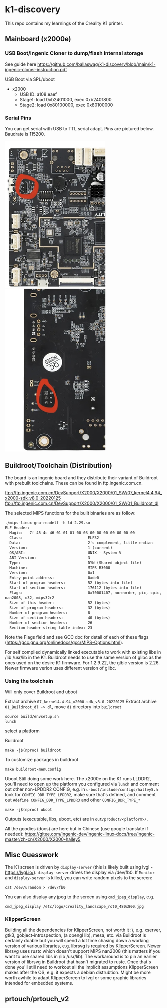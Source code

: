 # k1-discovery

This repo contains my learnings of the Creality K1 printer.

## Mainboard (x2000e)
### USB Boot/Ingenic Cloner to dump/flash internal storage
See guide here https://github.com/ballaswag/k1-discovery/blob/main/k1-ingenic-cloner-instruction.pdf

USB Boot via SPL/uboot
* x2000
  - USB ID: a108:eaef
  - Stage1: load 0xb2401000, exec 0xb2401800
  - Stage2: load 0x80100000, exec 0x80100000


### Serial Pins
You can get serial with USB to TTL serial adapt. Pins are pictured below. Baudrate is 115200.

![Serial pinout front](https://github.com/ballaswag/k1-discovery/blob/main/serial_pinout.jpeg)
![Serial pinout back tx,rx,gnd](https://github.com/ballaswag/k1-discovery/blob/main/serial_pinout_back.jpeg)


## Buildroot/Toolchain (Distribution)
The board is an Ingenic board and they distribute their variant of Buildroot with prebuilt toolchains. These can be found in ftp.ingenic.com.cn.

ftp://ftp.ingenic.com.cn/DevSupport/X2000/X2000/01_SW/07_kernel4.4.94_x2000-sdk_v8.0-20220125
ftp://ftp.ingenic.com.cn/DevSupport/X2000/X2000/01_SW/01_Buildroot_dl

The selected MIPS functions for the built binaries are as follow:

```
./mips-linux-gnu-readelf -h ld-2.29.so 
ELF Header:
  Magic:   7f 45 4c 46 01 01 01 00 03 00 00 00 00 00 00 00 
  Class:                             ELF32
  Data:                              2's complement, little endian
  Version:                           1 (current)
  OS/ABI:                            UNIX - System V
  ABI Version:                       3
  Type:                              DYN (Shared object file)
  Machine:                           MIPS R3000
  Version:                           0x1
  Entry point address:               0xde0
  Start of program headers:          52 (bytes into file)
  Start of section headers:          176112 (bytes into file)
  Flags:                             0x70001407, noreorder, pic, cpic, nan2008, o32, mips32r2
  Size of this header:               52 (bytes)
  Size of program headers:           32 (bytes)
  Number of program headers:         8
  Size of section headers:           40 (bytes)
  Number of section headers:         26
  Section header string table index: 23

```

Note the Flags field and see GCC doc for detail of each of these flags (https://gcc.gnu.org/onlinedocs/gcc/MIPS-Options.html).

For self compiled dynamically linked executable to work with existing libs in /lib /usr/lib in the K1. Buildroot needs to use the same version of glibc as the ones used on the desire K1 firmware. For 1.2.9.22, the glbic version is 2.26. Newer firmware verion uses different version of glibc.

### Using the toolchain
Will only cover Buildroot and uboot

Extract archive `07_kernel4.4.94_x2000-sdk_v8.0-20220125` 
Extract archive `01_Buildroot_dl -> dl`, move `d1` directory into `buildroot`

```
source build/envsetup.sh
lunch
```

select a platform

Buildroot
```
make -j$(nproc) buildroot
```

To customize packages in buildroot

```
make buildroot-menuconfig
```

Uboot
Still doing some work here. The x2000e on the K1 runs LLDDR2, you'll need to open up the platform you configured via `lunch` and comment out other non-LPDDR2 CONFIG, e.g. in `u-boot/include/configs/halley5.h` look for `CONFIG_DDR_TYPE_LPDDR2`, make sure that's defined, and comment out `#define CONFIG_DDR_TYPE_LPDDR3` and other `CONFIG_DDR_TYPE_*`
```
make -j$(nproc) uboot
```

Outputs (executable, libs, uboot, etc) are in `out/product/<platform>/`.

All the goodies (docs) are here but in Chinese (use google translate if needed):
https://gitee.com/ingenic-dev/ingenic-linux-docs/tree/ingenic-master/zh-cn/X2000/X2000-halley5



## Misc Guesswork
The K1 screen is driven by `display-server` (this is likely built using lvgl - https://lvgl.io/). `display-server` drives the display via /dev/fb0. If `Monitor` and `display-server` is killed, you can write random pixels to the screen:
```
cat /dev/urandom > /dev/fb0
```

You can also display any jpeg to the screen using `cmd_jpeg_display`, e.g.
```
cmd_jpeg_display /etc/logo/creality_landscape_rot0_480x800.jpg
```

### KlipperScreen
Building all the dependencies for KlipperScreen, not worth it :), e.g. xserver, gtk3, gobject-introspection, (a opengl lib), mesa, etc. via Buildroot is certainly doable but you will spend a lot time chasing down a working version of various libraries, e.g. librsvg is required by KlipperScreen. Newer librsvg uses rustc which doesn't support MIPS nan2008 (this matters if you want to use shared libs in /lib /usr/lib). The workaround is to pin an earlier version of librsvg in Buildroot that hasn't migrated to rustc. Once that's done you'll still need to workout all the implicit assumptions KlipperScreen makes after the OS, e.g. it expects a debian distrubtion. Might be more worth awhile to adapt KlipperScreen to lvgl or some graphic libraries intended for embedded systems.


## prtouch/prtouch_v2